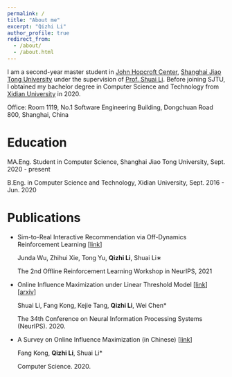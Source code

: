 ```yaml
---
permalink: /
title: "About me"
excerpt: "Qizhi Li"
author_profile: true
redirect_from: 
  - /about/
  - /about.html
---
```


I am a second-year master student in [John Hopcroft Center](https://jhc.sjtu.edu.cn/), [Shanghai Jiao Tong University](https://en.sjtu.edu.cn/) under the supervision of [Prof. Shuai Li](https://shuaili8.github.io/). Before joining SJTU, I obtained my bachelor degree in Computer Science and Technology from [Xidian University](https://en.xidian.edu.cn/) in 2020.

Office: Room 1119, No.1 Software Engineering Building, Dongchuan Road 800, Shanghai, China

# Education
MA.Eng. Student in Computer Science, Shanghai Jiao Tong University, Sept. 2020 - present

B.Eng. in Computer Science and Technology, Xidian University, Sept. 2016 - Jun. 2020

# Publications

- Sim-to-Real Interactive Recommendation via Off-Dynamics Reinforcement Learning [[link](https://offline-rl-neurips.github.io/2021/pdf/50.pdf)]

  Junda Wu, Zhihui Xie, Tong Yu, **Qizhi Li**, Shuai Li∗

  The 2nd Offline Reinforcement Learning Workshop in NeurIPS, 2021

- Online Influence Maximization under Linear Threshold Model [[link](https://proceedings.neurips.cc/paper/2020/hash/0d352b4d3a317e3eae221199fdb49651-Abstract.html)] [[arxiv](https://arxiv.org/abs/2011.06378)]

  Shuai Li, Fang Kong, Kejie Tang, **Qizhi Li**, Wei Chen*

  The 34th Conference on Neural Information Processing Systems (NeurIPS). 2020.

- A Survey on Online Influence Maximization (in Chinese) [[link](http://www.jsjkx.com/CN/10.11896/jsjkx.200200071)]

  Fang Kong, **Qizhi Li**, Shuai Li*

  Computer Science. 2020.


